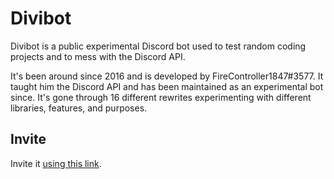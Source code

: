 # Divibot

Divibot is a public experimental Discord bot used to test random coding projects and to mess with the Discord API.

It's been around since 2016 and is developed by FireController1847#3577. It taught him the Discord API and has been maintained as an experimental bot since. It's gone through 16 different rewrites experimenting with different libraries, features, and purposes.

## Invite

Invite it [using this link](http://discord.com/api/oauth2/authorize?client_id=225116689275158528&permissions=0&scope=bot%20applications.commands).